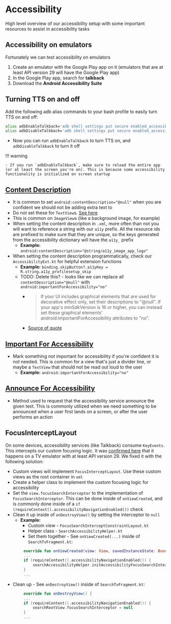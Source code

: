# Accessibility

High level overview of our accessibility setup with some important resources to assist in accessibility tasks

## Accessibility on emulators

Fortunately we can test accessibility on emulators

1. Create an emulator with the Google Play app on it (emulators that are at least API version 29 will have the Google Play app)
2. In the Google Play app, search for **talkback**
3. Download the **Android Accessibility Suite**

## Turning TTS on and off

Add the following adb alias commands to your bash profile to easily turn TTS on and off:

```bash
alias adbEnableTalkback='adb shell settings put secure enabled_accessibility_services com.google.android.marvin.talkback/com.google.android.marvin.talkback.TalkBackService'
alias adbDisableTalkback='adb shell settings put secure enabled_accessibility_services com.android.talkback/com.google.android.marvin.talkback.TalkBackService'
```

- Now you can run `adbEnableTalkback` to turn TTS on, and `adbDisableTalkback` to turn it off

!!! warning

    - If you run `adbEnableTalkback`, make sure to reload the entire app (or at least the screen you're on). This is because some accessibility functionality is initialized on screen startup

## [Content Description](https://developer.android.com/reference/android/view/View#setContentDescription(java.lang.CharSequence))

- It is common to set `android:contentDescription="@null"` when you are confident we should not be adding extra text to
- Do not set these for `TextView`s. [See here](https://developer.android.com/guide/topics/ui/accessibility/apps)
- This is common on `ImageView`s (like a background image, for example)
- When setting the content description in `.xml`, more often than not you will want to reference a string with our `a11y` prefix. All the resource ids are prefixed to make sure that they are unique, so the keys generated from the accessibility dictionary will have the `a11y_` prefix
  - **Example:** `android:contentDescription="@string/a11y_image_app_logo"`
- When setting the content description programmatically, check our `AccessibilityExt.kt` for helpful extension functions
  - **Example:** `binding.skipButton?.a11yKey = R.string.a11y_profilesetup_skip`
  - TODO: Delete this? - looks like we can replace all `contentDescription="@null"` with `android:importantForAccessibility="no"`
    - > If your UI includes graphical elements that are used for decorative effect only, set their descriptions to "@null". If your app's minSdkVersion is 16 or higher, you can instead set these graphical elements' android:importantForAccessibility attributes to "no".
    - [Source of quote](https://developer.android.com/guide/topics/ui/accessibility/apps)

## [Important For Accessibility](https://developer.android.com/reference/android/view/View#attr_android:importantForAccessibility)

- Mark something _not_ important for accessibility if you're confident it is not needed. This is common for a view that's
just a divider line, or maybe a `TextView` that should not be read out loud to the user
  - **Example:** `android:importantForAccessibility="no"`

## [Announce For Accessibility](https://developer.android.com/reference/android/view/View#announceForAccessibility(java.lang.CharSequence))

- Method used to request that the accessibility service announce the given text. This is commonly utilized when we need
something to be announced when a user first lands on a screen, or after the user performs an action

## FocusInterceptLayout

On some devices, accessibility services (like Talkback) consume `KeyEvents`. This intercepts our custom focusing logic.
It was [confirmed here](https://github.bamtech.co/Android/Dmgz/pull/8858#discussion_r850339) that it happens on a TV
emulator with at least API version 29. We fixed it with the following solution:

- Custom views will implement `FocusInterceptLayout`. Use these custom views as the root container in `xml`
- Create a helper class to implement the custom focusing logic for accessibility
- Set the `view.focusSearchInterceptor` to the implementation of `FocusSearchInterceptor`. This can be done inside of `onViewCreated`,
and is commonly done inside of a `if (requireContext().accessibilityNavigationEnabled())` check
- Clean it up inside of `onDestroyView()` by setting the interceptor to `null`
  - **Example:**
    - Custom view - `FocusSearchInterceptConstraintLayout.kt`
    - Helper class - `SearchAccessibilityHelper.kt`
    - Set them together - See `onViewCreated(...)` inside of `SearchTvFragment.kt`:

```kotlin
        override fun onViewCreated(view: View, savedInstanceState: Bundle?) {
        ...
        if (requireContext().accessibilityNavigationEnabled()) {
            searchAccessibilityHelper.initAccessibilityFocusSearchIntercept(searchRootView, binding)
        }
        ...
```

- Clean up - See `onDestroyView()` inside of `SearchTvFragment.kt`:

```kotlin
        override fun onDestroyView() {
        ...
        if (requireContext().accessibilityNavigationEnabled()) {
            searchRootView.focusSearchInterceptor = null
        }
        ...
```

